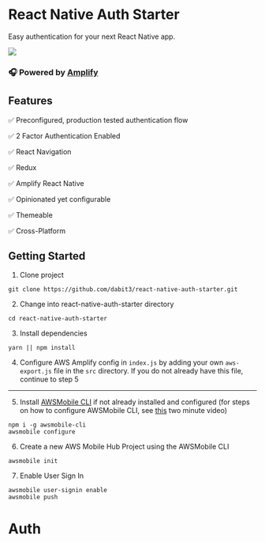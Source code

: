 # React Native Auth Starter

Easy authentication for your next React Native app.

![](https://i.imgur.com/KXo3Dnn.jpg)

### 🎧 Powered by [Amplify](https://github.com/aws/aws-amplify)

## Features   

✅ Preconfigured, production tested authentication flow  

✅ 2 Factor Authentication Enabled    

✅ React Navigation   

✅ Redux   

✅ Amplify React Native     

✅ Opinionated yet configurable   

✅ Themeable   

✅ Cross-Platform   


## Getting Started   

1. Clone project   

```
git clone https://github.com/dabit3/react-native-auth-starter.git
```

2. Change into react-native-auth-starter directory   

```
cd react-native-auth-starter
```

3. Install dependencies   

```
yarn || npm install
```

4. Configure AWS Amplify config in `index.js` by adding your own `aws-export.js` file in the `src` directory. If you do not already have this file, continue to step 5    

----

5. Install [AWSMobile CLI](https://github.com/aws/awsmobile-cli) if not already installed and configured (for steps on how to configure AWSMobile CLI, see [this](https://www.youtube.com/watch?v=MpugaNKtw3k) two minute video)    

```
npm i -g awsmobile-cli
awsmobile configure
```

6. Create a new AWS Mobile Hub Project using the AWSMobile CLI    

```
awsmobile init
```

7. Enable User Sign In    

```
awsmobile user-signin enable
awsmobile push
```
# Auth
